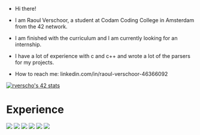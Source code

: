 - Hi there!

- I am Raoul Verschoor, a student at Codam Coding College in Amsterdam from the 42 network.
 
- I am finished with the curriculum and I am currently looking for an internship.
 
- I have a lot of experience with c and c++ and wrote a lot of the parsers for my projects.

- How to reach me: linkedin.com/in/raoul-verschoor-46366092


[![rverscho's 42 stats](https://badge42.vercel.app/api/v2/clbavmlx500260flgkhuigaoh/stats?cursusId=21&coalitionId=60)](https://github.com/JaeSeoKim/badge42)
<!---
Raoulv48/Raoulv48 is a ✨ special ✨ repository because its `README.md` (this file) appears on your GitHub profile.
You can click the Preview link to take a look at your changes.
--->

# Experience
![](https://img.shields.io/badge/OS-Linux-informational?style=flat&logo=Linux&logoColor=white&color=2bbc8a)
![](https://img.shields.io/badge/OS-MacOS-informational?style=flat&logo=Apple&logoColor=white&color=2bbc8a)
![](https://img.shields.io/badge/Language-C-informational?style=flat&logo=C&logoColor=white&color=2bbc8a)
![](https://img.shields.io/badge/Language-C++-informational?style=flat&logo=c%2B%2B&logoColor=white&color=2bbc8a)
![](https://img.shields.io/badge/IDE-VSCode-informational?style=flat&logo=visual-studio-code&logoColor=white&color=2bbc8a)
![](https://img.shields.io/badge/IDE-Clion-informational?style=flat&logo=clion&logoColor=white&color=2bbc8a)
</a>
